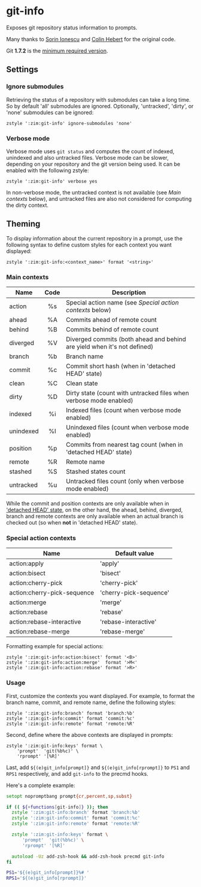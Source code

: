 git-info
========

Exposes git repository status information to prompts.

Many thanks to [Sorin Ionescu] and [Colin Hebert] for the original code.

Git **1.7.2** is the [minimum required version].

Settings
--------

### Ignore submodules

Retrieving the status of a repository with submodules can take a long time.
So by default 'all' submodules are ignored. Optionally, 'untracked', 'dirty', or
'none' submodules can be ignored:

    zstyle ':zim:git-info' ignore-submodules 'none'

### Verbose mode

Verbose mode uses `git status` and computes the count of indexed, unindexed and
also untracked files. Verbose mode can be slower, depending on your repository
and the git version being used. It can be enabled with the following zstyle:

    zstyle ':zim:git-info' verbose yes

In non-verbose mode, the untracked context is not available (see *Main contexts*
below), and untracked files are also not considered for computing the dirty
context.

Theming
-------

To display information about the current repository in a prompt, use the
following syntax to define custom styles for each context you want displayed:

    zstyle ':zim:git-info:<context_name>' format '<string>'

### Main contexts

| Name      | Code | Description
| --------- | :--: | -----------------------------------------------------------
| action    |  %s  | Special action name (see *Special action contexts* below)
| ahead     |  %A  | Commits ahead of remote count
| behind    |  %B  | Commits behind of remote count
| diverged  |  %V  | Diverged commits (both ahead and behind are yield when it's not defined)
| branch    |  %b  | Branch name
| commit    |  %c  | Commit short hash (when in 'detached HEAD' state)
| clean     |  %C  | Clean state
| dirty     |  %D  | Dirty state (count with untracked files when verbose mode enabled)
| indexed   |  %i  | Indexed files (count when verbose mode enabled)
| unindexed |  %I  | Unindexed files (count when verbose mode enabled)
| position  |  %p  | Commits from nearest tag count (when in 'detached HEAD' state)
| remote    |  %R  | Remote name
| stashed   |  %S  | Stashed states count
| untracked |  %u  | Untracked files count (only when verbose mode enabled)

While the commit and position contexts are only available when in ['detached
HEAD' state], on the other hand, the ahead, behind, diverged, branch and remote
contexts are only available when an actual branch is checked out (so when
**not** in 'detached HEAD' state).

### Special action contexts

| Name                        | Default value
| --------------------------- | ----------------------
| action:apply                | 'apply'
| action:bisect               | 'bisect'
| action:cherry-pick          | 'cherry-pick'
| action:cherry-pick-sequence | 'cherry-pick-sequence'
| action:merge                | 'merge'
| action:rebase               | 'rebase'
| action:rebase-interactive   | 'rebase-interactive'
| action:rebase-merge         | 'rebase-merge'

Formatting example for special actions:

    zstyle ':zim:git-info:action:bisect' format '<B>'
    zstyle ':zim:git-info:action:merge'  format '>M<'
    zstyle ':zim:git-info:action:rebase' format '>R>'

### Usage

First, customize the contexts you want displayed. For example, to format the
branch name, commit, and remote name, define the following styles:

    zstyle ':zim:git-info:branch' format 'branch:%b'
    zstyle ':zim:git-info:commit' format 'commit:%c'
    zstyle ':zim:git-info:remote' format 'remote:%R'

Second, define where the above contexts are displayed in prompts:

    zstyle ':zim:git-info:keys' format \
        'prompt'  'git(%b%c)' \
        'rprompt' '[%R]'

Last, add `${(e)git_info[prompt]}` and `${(e)git_info[rprompt]}` to `PS1` and
`RPS1` respectively, and add `git-info` to the precmd hooks.

Here's a complete example:
```zsh
setopt nopromptbang prompt{cr,percent,sp,subst}

if (( ${+functions[git-info]} )); then
  zstyle ':zim:git-info:branch' format 'branch:%b'
  zstyle ':zim:git-info:commit' format 'commit:%c'
  zstyle ':zim:git-info:remote' format 'remote:%R'

  zstyle ':zim:git-info:keys' format \
      'prompt'  'git(%b%c)' \
      'rprompt' '[%R]'

  autoload -Uz add-zsh-hook && add-zsh-hook precmd git-info
fi

PS1='${(e)git_info[prompt]}%# '
RPS1='${(e)git_info[rprompt]}'
```

[Sorin Ionescu]: https://github.com/sorin-ionescu
[Colin Hebert]: https://github.com/ColinHebert
[minimum required version]: https://github.com/sorin-ionescu/prezto/issues/219
['detached HEAD' state]: http://gitfaq.org/articles/what-is-a-detached-head.html
